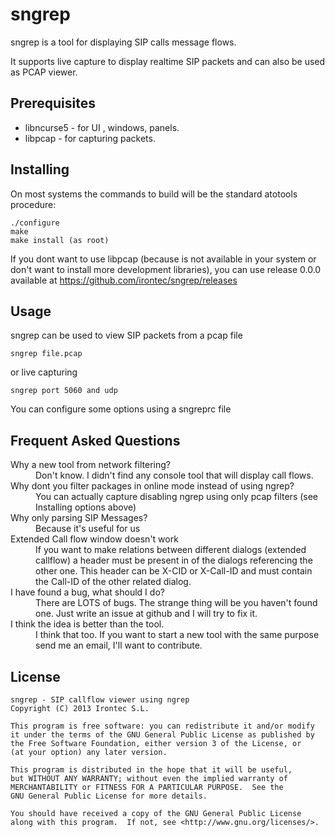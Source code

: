 # sngrep

sngrep is a tool for displaying SIP calls message flows.

It supports live capture to display realtime SIP packets and can also be used
as PCAP viewer.

## Prerequisites

 - libncurse5 - for UI , windows, panels.
 - libpcap - for capturing packets.

## Installing
 
On most systems the commands to build will be the standard atotools procedure: 

	./configure
	make
	make install (as root)

If you dont want to use libpcap (because is not available in your system or
don't want to install more development libraries), you can use release 0.0.0
available at https://github.com/irontec/sngrep/releases

## Usage

sngrep can be used to view SIP packets from a pcap file

    sngrep file.pcap

or live capturing

	sngrep port 5060 and udp

You can configure some options using a sngreprc file

## Frequent Asked Questions
 <dl>
  <dt>Why a new tool from network filtering?</dt>
  <dd>Don't know. I didn't find any console tool that will display call flows.</dd>
  <dt>Why dont you filter packages in online mode instead of using ngrep?</dt>
  <dd>You can actually capture disabling ngrep using only pcap filters (see Installing options above)</dd>
  <dt>Why only parsing SIP Messages?</dt>
  <dd>Because it's useful for us</dd>
  <dt>Extended Call flow window doesn't work</dt>
  <dd>If you want to make relations between different dialogs (extended callflow)
   a header must be present in of the dialogs referencing the other one.
   This header can be X-CID or X-Call-ID and must contain the Call-ID of the 
   other related dialog.</dd>
  <dt>I have found a bug, what should I do?</dt>
  <dd>There are LOTS of bugs. The strange thing will be you haven't found one.
   Just write an issue at github and I will try to fix it.</dd>
  <dt>I think the idea is better than the tool.</dt>
  <dd> I think that too. If you want to start a new tool with the same purpose
   send me an email, I'll want to contribute.</dd>
</dl>

## License 
    sngrep - SIP callflow viewer using ngrep
    Copyright (C) 2013 Irontec S.L.

    This program is free software: you can redistribute it and/or modify
    it under the terms of the GNU General Public License as published by
    the Free Software Foundation, either version 3 of the License, or
    (at your option) any later version.

    This program is distributed in the hope that it will be useful,
    but WITHOUT ANY WARRANTY; without even the implied warranty of
    MERCHANTABILITY or FITNESS FOR A PARTICULAR PURPOSE.  See the
    GNU General Public License for more details.

    You should have received a copy of the GNU General Public License
    along with this program.  If not, see <http://www.gnu.org/licenses/>.

